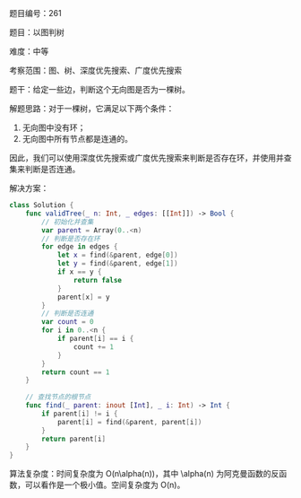 题目编号：261

题目：以图判树

难度：中等

考察范围：图、树、深度优先搜索、广度优先搜索

题干：给定一些边，判断这个无向图是否为一棵树。

解题思路：对于一棵树，它满足以下两个条件：

1. 无向图中没有环；
2. 无向图中所有节点都是连通的。

因此，我们可以使用深度优先搜索或广度优先搜索来判断是否存在环，并使用并查集来判断是否连通。

解决方案：

```swift
class Solution {
    func validTree(_ n: Int, _ edges: [[Int]]) -> Bool {
        // 初始化并查集
        var parent = Array(0..<n)
        // 判断是否存在环
        for edge in edges {
            let x = find(&parent, edge[0])
            let y = find(&parent, edge[1])
            if x == y {
                return false
            }
            parent[x] = y
        }
        // 判断是否连通
        var count = 0
        for i in 0..<n {
            if parent[i] == i {
                count += 1
            }
        }
        return count == 1
    }
    
    // 查找节点的根节点
    func find(_ parent: inout [Int], _ i: Int) -> Int {
        if parent[i] != i {
            parent[i] = find(&parent, parent[i])
        }
        return parent[i]
    }
}
```

算法复杂度：时间复杂度为 O(n\alpha(n))，其中 \alpha(n) 为阿克曼函数的反函数，可以看作是一个极小值。空间复杂度为 O(n)。